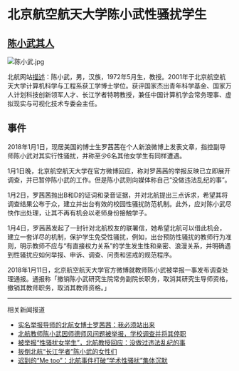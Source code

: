 # 北京航空航天大学陈小武性骚扰学生

## [陈小武其人](https://baike.baidu.com/item/%E9%99%88%E5%B0%8F%E6%AD%A6)

![陈小武.jpg](https://i.loli.net/2018/07/12/5b468e2320ed6.jpg)

北航网站[描述](http://www.buaa.edu.cn/info/1545/1252.htm)：陈小武，男，汉族，1972年5月生，教授。2001年于北京航空航天大学计算机科学与工程系获工学博士学位。获评国家杰出青年科学基金、国家万人计划科技创新领军人才、长江学者特聘教授，兼任中国计算机学会常务理事、虚拟现实与可视化技术专委会主任。


## 事件

2018年1月1日，现居美国的博士生罗茜茜在个人新浪微博上发表文章，指控副导师陈小武对其实行性骚扰，并称至少6名其他女学生有同样遭遇。

1月1日晚，北京航空航天大学在官方微博回应，称对罗茜茜的举报反映已立即展开调查，并已暂停陈小武的工作。但是陈小武则向媒体称自己“没做违法乱纪的事”。

1月2日，罗茜茜抛出B和D的证词和录音证据，并对北航提出三点诉求，希望其将调查结果公布于众，建立并出台有效的校园性骚扰防范机制。此外，应对陈小武尽快作出处理，让其不再有机会以老师身份接触学子。

1月4日，罗茜茜发起了一封针对北航校友的联署信，她希望北航可以借此机会，建立一套详尽的机制，保护学生免受性骚扰，例如，出台预防性骚扰的教师行为准则，明示教师不应与“有直接权力关系”的学生发生性和亲密、浪漫关系，并明确遇到性骚扰应如何举报、申诉、调查、问责和惩戒的规范程序。

2018年1月11日，北京航空航天大学官方微博就教师陈小武被举报一事发布调查处理通报。通报称「撤销陈小武研究生院常务副院长职务，取消其研究生导师资格，撤销其教师职务，取消其教师资格。」

---

相关新闻报道

- [实名举报导师的北航女博士罗茜茜：我必须站出来](https://www.bbc.com/zhongwen/simp/chinese-news-42539003)
- [北航教师陈小武因师德师风问题被举报，学校调查并将其停职](https://www.thepaper.cn/newsDetail_forward_1930898)
- [被举报“性骚扰女学生”，北航教授回应：没做过违法乱纪的事](https://www.thepaper.cn/newsDetail_forward_1931131)
- [扳倒北航“长江学者”陈小武的女性们](http://gy.qq.com/original/guyu_lab/lab075.html)
- [迟到的“Me too”：北航事件打破“学术性骚扰”集体沉默](http://m.lifeweek.com.cn/h5/article/detail.do?artId=9784)
